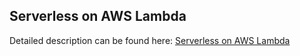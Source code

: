 ## Serverless on AWS Lambda

Detailed description can be found here: [Serverless on AWS Lambda](https://piotrminkowski.wordpress.com/2017/06/23/serverless-on-aws-lambda/)